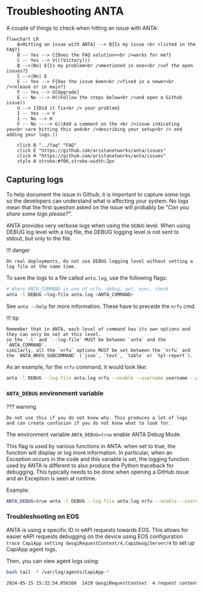 <!--
  ~ Copyright (c) 2024 Arista Networks, Inc.
  ~ Use of this source code is governed by the Apache License 2.0
  ~ that can be found in the LICENSE file.
  -->

# Troubleshooting ANTA

A couple of things to check when hitting an issue with ANTA:

```mermaid
flowchart LR
    A>Hitting an issue with ANTA] --> B{Is my issue <br >listed in the FAQ?}
    B -- Yes --> C{Does the FAQ solution<<br />works for me?}
    C -- Yes --> V(((Victory)))
    B -->|No| E{Is my problem<br />mentioned in one<<br />of the open issues?}
    C -->|No| E
    E -- Yes --> F{Has the issue been<br />fixed in a newer<br />release or in main?}
    F -- Yes --> U[Upgrade]
    E -- No ---> H((Follow the steps below<br />and open a Github issue))
    U --> I{Did it fix<br /> your problem}
    I -- Yes --> V
    I -- No --> H
    F -- No ----> G((Add a comment on the <br />issue indicating you<br >are hitting this and<br />describing your setup<br /> and adding your logs.))

    click B "../faq" "FAQ"
    click E "https://github.com/aristanetworks/anta/issues"
    click H "https://github.com/aristanetworks/anta/issues"
	style A stroke:#f00,stroke-width:2px
```

## Capturing logs

To help document the issue in Github, it is important to capture some logs so the developers can understand what is affecting your system. No logs mean that the first question asked on the issue will probably be _"Can you share some logs please?"_.

ANTA provides very verbose logs when using the `DEBUG` level.  When using DEBUG log level with a log file, the DEBUG logging level is not sent to stdout, but only to the file.

!!! danger

	On real deployments, do not use DEBUG logging level without setting a log file at the same time.

To save the logs to a file called `anta.log`, use the following flags:

```bash
# Where ANTA_COMMAND is one of nrfu, debug, get, exec, check
anta -l DEBUG –log-file anta.log <ANTA_COMMAND>
```

See `anta --help` for more information.  These have to precede the `nrfu` cmd.

!!! tip

    Remember that in ANTA, each level of command has its own options and they can only be set at this level.
    so the `-l` and `--log-file` MUST be between `anta` and the `ANTA_COMMAND`.
    similarly, all the `nrfu` options MUST be set between the `nrfu` and the `ANTA_NRFU_SUBCOMMAND` (`json`, `text`, `table` or `tpl-report`).


As an example, for the `nrfu` command, it would look like:

```bash
anta -l DEBUG --log-file anta.log nrfu --enable --username username --password arista --inventory inventory.yml -c nrfu.yml text
```


### `ANTA_DEBUG` environment variable

??? warning

	Do not use this if you do not know why. This produces a lot of logs and can create confusion if you do not know what to look for.

The environment variable `ANTA_DEBUG=true` enable ANTA Debug Mode.

This flag is used by various functions in ANTA: when set to true, the function will display or log more information. In particular, when an Exception occurs in the code and this variable is set, the logging function used by ANTA is different to also produce the Python traceback for debugging. This typically needs to be done when opening a GitHub issue and an Exception is seen at runtime.

Example:

```bash
ANTA_DEBUG=true anta -l DEBUG --log-file anta.log nrfu --enable --username username --password arista --inventory inventory.yml -c nrfu.yml text
```

### Troubleshooting on EOS

ANTA is using a specific ID in eAPI requests towards EOS. This allows for easier eAPI requests debugging on the device using EOS configuration `trace CapiApp setting UwsgiRequestContext/4,CapiUwsgiServer/4` to set up CapiApp agent logs.

Then, you can view agent logs using:
```bash
bash tail -f /var/log/agents/CapiApp-*

2024-05-15 15:32:54.056166  1429 UwsgiRequestContext  4 request content b'{"jsonrpc": "2.0", "method": "runCmds", "params": {"version": "latest", "cmds": [{"cmd": "show ip route vrf default 10.255.0.3", "revision": 4}], "format": "json", "autoComplete": false, "expandAliases": false}, "id": "ANTA-VerifyRoutingTableEntry-132366530677328"}'
```
